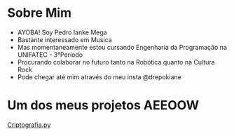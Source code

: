 # Sobre Mim

- AYOBA! Soy Pedro Ianke Mega
- Bastante interessado em Musica
- Mas momentaneamente estou cursando Engenharia da Programação na UNIFATEC - 3°Período
- Procurando colaborar no futuro tanto na Robótica quanto na Cultura Rock
- Pode chegar até mim através do meu insta @drepokiane

# Um dos meus projetos AEEOOW

<a href="https://github.com/Kiane64/Projetos">Criptografia.py</a>
